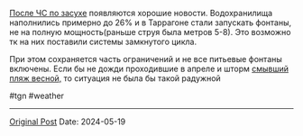 [После ЧС по засухе](1907.md) появляются хорошие новости. Водохранилища наполнились примерно до 26% и в Таррагоне стали запускать фонтаны, не на полную мощность(раньше струя была метров 5-8). Это возможно тк на них поставили системы замкнутого цикла.

При этом сохраняется часть ограничений и не все питьевые фонтаны включены. Если бы не дожди проходившие в апреле и шторм [смывший пляж весной,](2107.md) то ситуация не была бы такой радужной 

#tgn #weather

---
[Original Post](https://t.me/lev2tarragona/2200)
Date: 2024-05-19
